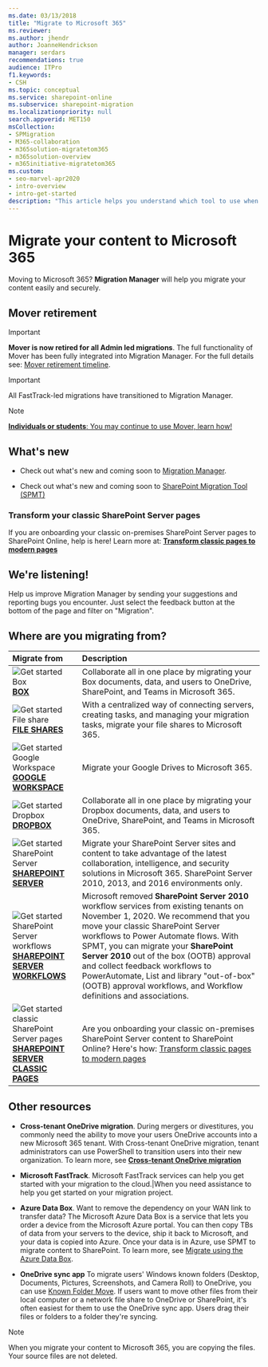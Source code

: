 ```yaml
---
ms.date: 03/13/2018
title: "Migrate to Microsoft 365"
ms.reviewer: 
ms.author: jhendr
author: JoanneHendrickson
manager: serdars
recommendations: true
audience: ITPro
f1.keywords:
- CSH
ms.topic: conceptual
ms.service: sharepoint-online
ms.subservice: sharepoint-migration
ms.localizationpriority: null
search.appverid: MET150
msCollection: 
- SPMigration
- M365-collaboration
- m365solution-migratetom365
- m365solution-overview
- m365initiative-migratetom365
ms.custom:
- seo-marvel-apr2020
- intro-overview
- intro-get-started
description: "This article helps you understand which tool to use when migrating content to SharePoint and OneDrive in Microsoft 365."
---
```


# Migrate your content to Microsoft 365

Moving to Microsoft 365? **Migration Manager** will help you migrate your content easily and securely.

## Mover retirement

>[!Important]
>**Mover is now retired for all Admin led migrations**. The full functionality of Mover has been fully integrated into Migration Manager. For the full details see: [Mover retirement timeline](mover-retirement-timeline.md).

>[!Important]
>All FastTrack-led migrations have transitioned to Migration Manager.


>[!Note]
>[**Individuals or students**: You may continue to use Mover, learn how!](https://support.microsoft.com/en-us/office/move-your-school-files-when-you-graduate-7dbda93c-71e6-483f-8914-ad445554cd31)


## What's new

- Check out what's new and coming soon to [Migration Manager](mm-whats-new.md).

- Check out what's new and coming soon to [SharePoint Migration Tool (SPMT)](new-and-improved-features-in-the-sharepoint-migration-tool.md)

### Transform your classic SharePoint Server pages

If you are onboarding your classic on-premises SharePoint Server pages to SharePoint Online, help is here!  Learn more at:  [**Transform classic pages to modern pages**](/sharepoint/dev/transform/modernize-userinterface-site-pages)

## We're listening!

Help us improve Migration Manager by sending your suggestions and reporting bugs you encounter. Just select the feedback button at the bottom of the page and filter on "Migration".  


##  Where are you migrating from?

|Migrate from|Description|
|:-----|:-----|
|![Get started **Box**](/office/media/icons/get-started-blue.png)</br> [**BOX**](mm-box-overview.md)|Collaborate all in one place by migrating your Box documents, data, and users to OneDrive, SharePoint, and Teams in Microsoft 365. |
|![Get started File share](/office/media/icons/get-started-blue.png) </br> [**FILE SHARES**](mm-get-started.md)|With a centralized way of connecting servers, creating tasks, and managing your migration tasks, migrate your file shares to Microsoft 365.|
|![Get started Google Workspace](/office/media/icons/get-started-blue.png) </br> [**GOOGLE WORKSPACE**](mm-google-overview.md)|Migrate your Google Drives to Microsoft 365. |
|![Get started Dropbox](/office/media/icons/get-started-blue.png) </br> [**DROPBOX**](mm-dropbox-overview.md)|Collaborate all in one place by migrating your Dropbox documents, data, and users to OneDrive, SharePoint, and Teams in Microsoft 365. |
|![Get started SharePoint Server](/office/media/icons/get-started-blue.png)</br>  [**SHAREPOINT SERVER**](introducing-the-sharepoint-migration-tool.md)|Migrate your SharePoint Server sites and content to take advantage of the latest collaboration, intelligence, and security solutions in Microsoft 365. SharePoint Server 2010, 2013, and 2016 environments only.|
|![Get started SharePoint Server workflows](/office/media/icons/get-started-blue.png)</br>  [**SHAREPOINT SERVER WORKFLOWS**](spmt-workflow-overview.md)|Microsoft removed **SharePoint Server 2010** workflow services from existing tenants on November 1, 2020. We recommend that you move your classic SharePoint Server workflows to Power Automate flows. With SPMT, you can migrate your **SharePoint Server 2010** out of the box (OOTB) approval and collect feedback workflows to PowerAutomate, List and library "out-of-box" (OOTB) approval workflows, and Workflow definitions and associations.|
|![Get started classic SharePoint Server pages](/office/media/icons/get-started-blue.png)</br>[**SHAREPOINT SERVER CLASSIC PAGES**](/sharepoint/dev/transform/modernize-userinterface-site-pages)|Are you onboarding your classic on-premises SharePoint Server content to SharePoint Online? Here's how: [Transform classic pages to modern pages](/sharepoint/dev/transform/modernize-userinterface-site-pages)|


## Other resources

- **Cross-tenant OneDrive migration**. During mergers or divestitures, you commonly need the ability to move your users OneDrive accounts into a new Microsoft 365 tenant. With Cross-tenant OneDrive migration, tenant administrators can use PowerShell to transition users into their new organization. To learn more, see [**Cross-tenant OneDrive migration**](/microsoft-365/enterprise/cross-tenant-onedrive-migration)</br>

- **Microsoft FastTrack**.  Microsoft FastTrack services can help you get started with your migration to the cloud.|When you need assistance to help you get started on your migration project.</br>

- **Azure Data Box**. Want to remove the dependency on your WAN link to transfer data?  The Microsoft Azure Data Box is a service that lets you order a device from the Microsoft Azure portal. You can then copy TBs of data from your servers to the device, ship it back to Microsoft, and your data is copied into Azure. Once your data is in Azure, use SPMT to migrate content to SharePoint. To learn more, see [Migrate using the Azure Data Box](how-to-migrate-file-share-content-to-SPO-using-AzureDataBox.md).</br>

- **OneDrive sync app**  To migrate users' Windows known folders (Desktop, Documents, Pictures, Screenshots, and Camera Roll) to OneDrive, you can use [Known Folder Move](/onedrive/redirect-known-folders). If users want to move other files from their local computer or a network file share to OneDrive or SharePoint, it's often easiest for them to use the OneDrive sync app. Users drag their files or folders to a folder they're syncing.  

>[!Note]
>When you migrate your content to Microsoft 365, you are copying the files.  Your source files are not deleted.


